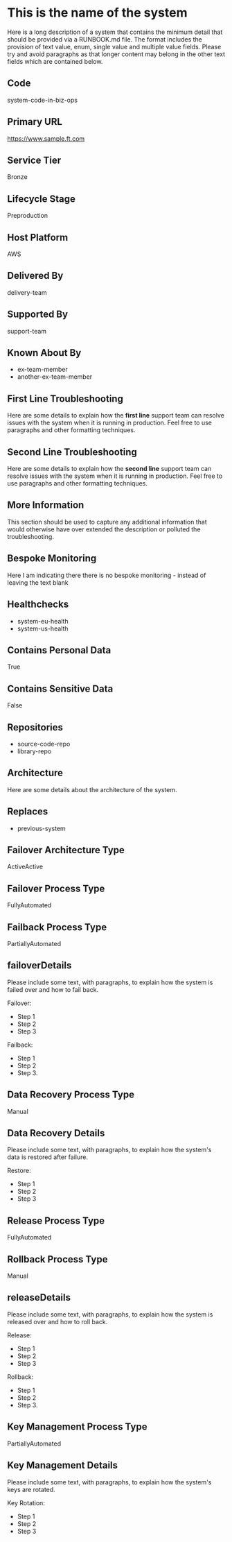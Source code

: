 # This is the name of the system

Here is a long description of a system that contains the minimum detail that should be provided via a RUNBOOK.md file. The format includes the provision of text value, enum, single value and multiple value fields. Please try and avoid paragraphs as that longer content may belong in the other text fields which are contained below.

## Code

system-code-in-biz-ops

## Primary URL

https://www.sample.ft.com

## Service Tier

Bronze

## Lifecycle Stage

Preproduction

## Host Platform

AWS

## Delivered By

delivery-team

## Supported By

support-team

## Known About By

-   ex-team-member
-   another-ex-team-member

## First Line Troubleshooting

Here are some details to explain how the **first line** support team can resolve issues with the system when it is running in production.
Feel free to use paragraphs and other formatting techniques.

## Second Line Troubleshooting

Here are some details to explain how the **second line** support team can resolve issues with the system when it is running in production.
Feel free to use paragraphs and other formatting techniques.

## More Information

This section should be used to capture any additional information that would otherwise have over extended the description or polluted the troubleshooting.

## Bespoke Monitoring

Here I am indicating there there is no bespoke monitoring - instead of leaving the text blank

## Healthchecks

-   system-eu-health
-   system-us-health

## Contains Personal Data

True

## Contains Sensitive Data

False

## Repositories

-   source-code-repo
-   library-repo

## Architecture

Here are some details about the architecture of the system.

## Replaces

-   previous-system

## Failover Architecture Type

ActiveActive

## Failover Process Type

FullyAutomated

## Failback Process Type

PartiallyAutomated

## failoverDetails

Please include some text, with paragraphs, to explain how the system is failed over and how to fail back.

Failover:

-   Step 1
-   Step 2
-   Step 3

Failback:

-   Step 1
-   Step 2
-   Step 3.

## Data Recovery Process Type

Manual

## Data Recovery Details

Please include some text, with paragraphs, to explain how the system's data is restored after failure.

Restore:

-   Step 1
-   Step 2
-   Step 3

## Release Process Type

FullyAutomated

## Rollback Process Type

Manual

## releaseDetails

Please include some text, with paragraphs, to explain how the system is released over and how to roll back.

Release:

-   Step 1
-   Step 2
-   Step 3

Rollback:

-   Step 1
-   Step 2
-   Step 3.

## Key Management Process Type

PartiallyAutomated

## Key Management Details

Please include some text, with paragraphs, to explain how the system's keys are rotated.

Key Rotation:

-   Step 1
-   Step 2
-   Step 3
